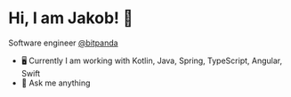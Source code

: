 # Hi, I am Jakob! 👋

Software engineer [@bitpanda](https://twitter.com/bitpanda)

- 🖥 Currently I am working with Kotlin, Java, Spring, TypeScript, Angular, Swift
- 💬 Ask me anything


